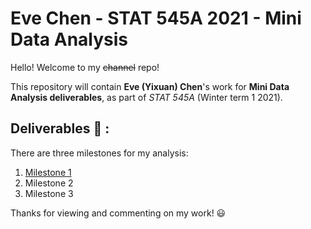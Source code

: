Eve Chen - STAT 545A 2021 - Mini Data Analysis
================================
Hello! Welcome to my ~~channel~~ repo! 

This repository will contain **Eve (Yixuan) Chen**'s work for **Mini Data Analysis deliverables**, as part of *STAT 545A* (Winter term 1 2021). 

## Deliverables 📔 :

There are three milestones for my analysis:

1. [Milestone 1](https://github.com/stat545ubc-2021/mini-data-analysis-evechen/blob/main/Milestone%201/mini-project-1.md)
2. Milestone 2
3. Milestone 3

Thanks for viewing and commenting on my work! 😃
